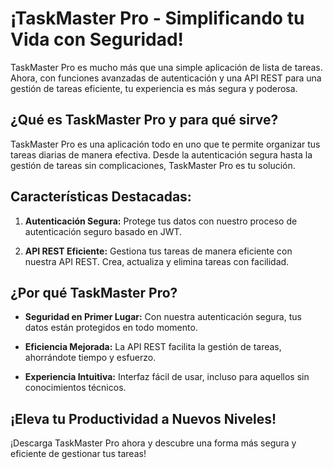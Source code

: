 # ¡TaskMaster Pro - Simplificando tu Vida con Seguridad!

TaskMaster Pro es mucho más que una simple aplicación de lista de tareas. Ahora, con funciones avanzadas de autenticación y una API REST para una gestión de tareas eficiente, tu experiencia es más segura y poderosa.

## ¿Qué es TaskMaster Pro y para qué sirve?

TaskMaster Pro es una aplicación todo en uno que te permite organizar tus tareas diarias de manera efectiva. Desde la autenticación segura hasta la gestión de tareas sin complicaciones, TaskMaster Pro es tu solución.

## Características Destacadas:

1. **Autenticación Segura:**
   Protege tus datos con nuestro proceso de autenticación seguro basado en JWT.

2. **API REST Eficiente:**
   Gestiona tus tareas de manera eficiente con nuestra API REST. Crea, actualiza y elimina tareas con facilidad.

## ¿Por qué TaskMaster Pro?

- **Seguridad en Primer Lugar:**
  Con nuestra autenticación segura, tus datos están protegidos en todo momento.

- **Eficiencia Mejorada:**
  La API REST facilita la gestión de tareas, ahorrándote tiempo y esfuerzo.

- **Experiencia Intuitiva:**
  Interfaz fácil de usar, incluso para aquellos sin conocimientos técnicos.

## ¡Eleva tu Productividad a Nuevos Niveles!

¡Descarga TaskMaster Pro ahora y descubre una forma más segura y eficiente de gestionar tus tareas!

